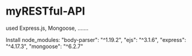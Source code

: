 # myRESTful-API
used Express.js, Mongoose, .......

Install node_modules:
"body-parser": "^1.19.2",
    "ejs": "^3.1.6",
    "express": "^4.17.3",
    "mongoose": "^6.2.7"

